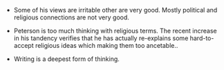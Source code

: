 * Some of his views are irritable other are very good. Mostly political and religious connections are not very good.

* Peterson is too much thinking with religious terms. The recent increase in his tandency verifies that he has actually re-explains some hard-to-accept religious ideas which making them too ancetable..

* Writing is a deepest form of thinking.

